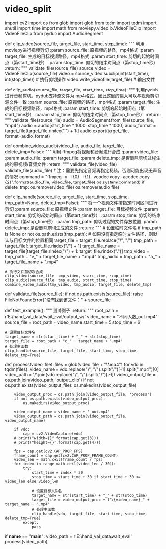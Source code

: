 # video_split
import cv2
import os
from glob import glob
from tqdm import tqdm
import shutil
import time
import math
from moviepy.video.io.VideoFileClip import VideoFileClip
from pydub import AudioSegment


def clip_video(source_file, target_file, start_time, stop_time):
    """
  利用moviepy进行视频剪切
  :param source_file: 原视频的路径，mp4格式
  :param target_file: 生成的目标视频路径，mp4格式
  :param start_time: 剪切的起始时间点（第start_time秒）
  :param stop_time: 剪切的结束时间点（第stop_time秒）
  :return:
  """
    validate_file(source_file)
    source_video = VideoFileClip(source_file)
    video = source_video.subclip(int(start_time), int(stop_time))  # 执行剪切操作
    video.write_videofile(target_file)  # 输出文件


def clip_audio(source_file, target_file, start_time, stop_time):
    """
  利用pydub进行音频剪切。pydub支持源文件为 mp4格式，因此这里的输入可以与视频剪切源文件一致
  :param source_file: 原视频的路径，mp4格式
  :param target_file: 生成的目标视频路径，mp4格式
  :param start_time: 剪切的起始时间点（第start_time秒）
  :param stop_time: 剪切的结束时间点（第stop_time秒）
  :return:
  """
    validate_file(source_file)
    audio = AudioSegment.from_file(source_file, "mp4")
    audio = audio[start_time * 1000: stop_time * 1000]
    audio_format = target_file[target_file.rindex(".") + 1:]
    audio.export(target_file, format=audio_format)


def combine_video_audio(video_file, audio_file, target_file, delete_tmp=False):
    """
  利用 ffmpeg将视频和音频进行合成
  :param video_file:
  :param audio_file:
  :param target_file:
  :param delete_tmp: 是否删除剪切过程生成的原视频/音频文件
  :return:
  """
    validate_file(video_file)
    validate_file(audio_file)
    # 注：需要先指定音频再指定视频，否则可能出现无声音的情况
    command = "ffmpeg -y -i {0} -i {1} -vcodec copy -acodec copy {2}".format(audio_file, video_file, target_file)
    os.system(command)
    if delete_tmp:
        os.remove(video_file)
        os.remove(audio_file)


def clip_handle(source_file, target_file, start_time, stop_time, tmp_path=None, delete_tmp=False):
    """
  将一个视频文件按指定时间区间进行剪切
  :param source_file: 原视频文件
  :param target_file: 目标视频文件
  :param start_time: 剪切的起始时间点（第start_time秒）
  :param stop_time: 剪切的结束时间点（第stop_time秒）
  :param tmp_path: 剪切过程的文件存放位置
  :param delete_tmp: 是否删除剪切生成的文件
  :return:
  """
    # 设置临时文件名
    if tmp_path is None or not os.path.exists(tmp_path):
        # 如果没有指定临时文件路径，则默认与目标文件的位置相同
        target_file = target_file.replace("\\", "/")
        tmp_path = target_file[: target_file.rindex("/") + 1]
    target_file_name = target_file[target_file.rindex("/") + 1: target_file.rindex(".")]
    tmp_video = tmp_path + "v_" + target_file_name + ".mp4"
    tmp_audio = tmp_path + "a_" + target_file_name + ".mp4"

    # 执行文件剪切及合成
    clip_video(source_file, tmp_video, start_time, stop_time)
    clip_audio(source_file, tmp_audio, start_time, stop_time)
    combine_video_audio(tmp_video, tmp_audio, target_file, delete_tmp)


def validate_file(source_file):
    if not os.path.exists(source_file):
        raise FileNotFoundError("没有找到该文件：" + source_file)


def test_example():
    """
  测试例子
  :return:
  """
    root_path = r'E:/hand_val_data/wait_eval/output_w/'
    video_name = "不同人数_out.mp4"
    source_file = root_path + video_name
    start_time = 5
    stop_time = 6

    # 设置目标文件名
    target_name = str(start_time) + "_" + str(stop_time)
    target_file = root_path + "c_" + target_name + ".mp4"
    # 处理主函数
    clip_handle(source_file, target_file, start_time, stop_time, delete_tmp=True)


def process(video_file):
    files = glob(video_file + "\\*.mp4")
    for vdo in tqdm(files):
        video_name = vdo.replace("\\", "/").split("/")[-1].split(".mp4")[0]
        video_path = '/'.join(vdo.replace("\\", "/").split("/")[:-1])
        video_output_file = os.path.join(video_path, 'output_clip')
        if not os.path.exists(video_output_file):
            os.makedirs(video_output_file)

        video_output_proc = os.path.join(video_output_file, 'process')
        if not os.path.exists(video_output_proc):
            os.makedirs(video_output_proc)

        video_output_name = video_name + '_out.mp4'
        video_output_path = os.path.join(video_output_file, video_output_name)

        if vdo:
            cap = cv2.VideoCapture(vdo)
        # print("width={}".format(cap.get(3)))
        # print("height={}".format(cap.get(4)))

        fps = cap.get(cv2.CAP_PROP_FPS)
        frame_count = cap.get(cv2.CAP_PROP_FRAME_COUNT)
        video_len = math.ceil(frame_count / fps)
        for index in range(math.ceil(video_len / 30)):
            try:
                start_time = index * 30
                stop_time = start_time + 30 if start_time + 30 <= video_len else video_len

                # 设置目标文件名
                target_name = str(start_time) + "_" + str(stop_time)
                target_file = video_output_proc + f"\{video_name}_" + target_name + ".mp4"
                # 处理主函数
                clip_handle(vdo, target_file, start_time, stop_time, delete_tmp=True)
            except:
                pass


if __name__ == "__main__":
    video_path = r'E:\hand_val_data\wait_eval'
    process(video_path)
